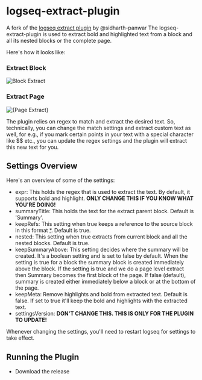 # logseq-extract-plugin
A fork of the [logseq extract plugin](https://github.com/sidharth-panwar/logseq-extract-plugin) by @sidharth-panwar
The logseq-extract-plugin is used to extract bold and highlighted text from a block and all its nested blocks or the complete page.

Here's how it looks like:

### Extract Block
![Block Extract](./Extract_v2.gif)

### Extract Page
![{Page Extract}](./ExtractPage_v2.gif)

The plugin relies on regex to match and extract the desired text. So, technically, you can change the match settings and extract custom text as well, for e.g., if you mark certain points in your text with a special character like $$ etc., you can update the regex settings and the plugin will extract this new text for you.

## Settings Overview
Here's an overview of some of the settings:
- expr: This holds the regex that is used to extract the text. By default, it supports bold and highlight. **ONLY CHANGE THIS IF YOU KNOW WHAT YOU'RE DOING!**
- summaryTitle: This holds the text for the extract parent block. Default is 'Summary'.
- keepRefs: This setting when true keeps a reference to the source block in this format [*](((uuid))). Default is true.
- nested: This setting when true extracts from current block and all the nested blocks. Default is true.
- keepSummaryAbove: This setting decides where the summary will be created. It's a boolean setting and is set to false by default. When the setting is true for a block the summary block is created immediately above the block. If the setting is true and we do a page level extract then Summary becomes the first block of the page. If false (default), summary is created either immediately below a block or at the bottom of the page.
- keepMeta: Remove highlights and bold from extracted text. Default is false. If set to true it'll keep the bold and highlights with the extracted text.
- settingsVersion: **DON'T CHANGE THIS. THIS IS ONLY FOR THE PLUGIN TO UPDATE!**

Whenever changing the settings, you'll need to restart logseq for settings to take effect.

## Running the Plugin

- Download the release
